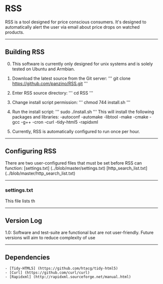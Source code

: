 # RSS

RSS is a tool designed for price conscious consumers. It's designed to automatically alert the user via email about price drops on watched products.

___
## Building RSS

0. This software is currently only designed for unix systems and is solely tested on Ubuntu and Armbian. 

1. Download the latest source from the Git server: 
	'''
	git clone https://github.com/panzino/RSS.git
	'''
2. Enter RSS source directory:
	'''
	cd RSS
	'''
2. Change install script permission:
	'''
	chmod 744 install.sh
	'''
2. Run the install script:
	'''
	sudo ./install.sh
	'''
	This will install the following packages and libraries:
	-autoconf
	-automake
	-libtool
	-make
	-cmake
	-gcc
	-g++
	-cron
	-curl
	-tidy-html5
	-rapidxml

3. Currently, RSS is automatically configured to run once per hour. 

___
## Configuring RSS

There are two user-configured files that must be set before RSS can function: [settings.txt] (../blob/master/settings.txt) 
[http_search_list.txt] (../blob/master/http_search_list.txt)

___
### settings.txt

This file lists th






___
## Version Log

1.0: Software and test-suite are functional but are not user-friendly. Future versions will aim to reduce complexity of use



___
## Dependencies

	- [Tidy-HTML5] (https://github.com/htacg/tidy-html5)
	- [Curl] (https://github.com/curl/curl)
	- [Rapidxml] (http://rapidxml.sourceforge.net/manual.html)